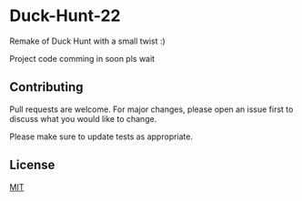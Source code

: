 # Duck-Hunt-22
Remake of Duck Hunt with a small twist :)

Project code comming in soon pls wait

## Contributing
Pull requests are welcome. For major changes, please open an issue first to discuss what you would like to change.

Please make sure to update tests as appropriate.

## License
[MIT](https://choosealicense.com/licenses/mit/)
